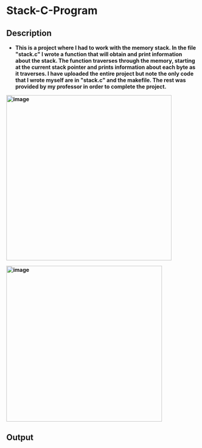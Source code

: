 # Stack-C-Program

<h2>Description</h2>

- <b>This is a project where I had to work with the memory stack. In the file "stack.c" I wrote a function that will obtain and print information about the stack. The function traverses through the memory, starting at the current stack pointer and prints information about each byte as it traverses. I have uploaded the entire project but note the only code that I wrote myself are in "stack.c" and the makefile. The rest was provided by my professor in order to complete the project. </b>

 <b><img width="434" alt="image" src="https://github.com/tommyyank/Stack-C-Program/assets/139814400/acfad5cb-6da7-49f1-a065-eb488f9cd35c">
</b>

<b> <img width="409" alt="image" src="https://github.com/tommyyank/Stack-C-Program/assets/139814400/ac4581d2-848b-4979-a782-1c460fb16f06">
<b>


  



<h2>Output</h2>
<b>
  

<b>
